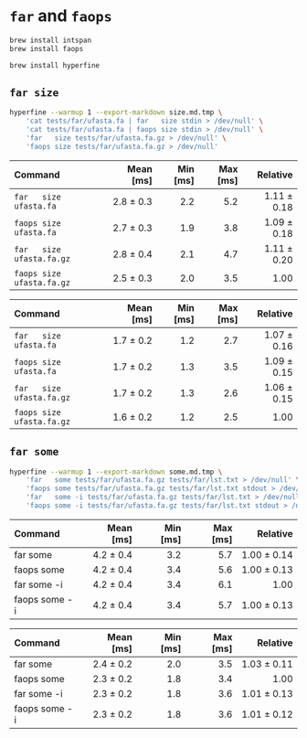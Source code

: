 # `far` and `faops`

```bash
brew install intspan
brew install faops

brew install hyperfine

```

## `far size`

```bash
hyperfine --warmup 1 --export-markdown size.md.tmp \
    'cat tests/far/ufasta.fa | far   size stdin > /dev/null' \
    'cat tests/far/ufasta.fa | faops size stdin > /dev/null' \
    'far   size tests/far/ufasta.fa.gz > /dev/null' \
    'faops size tests/far/ufasta.fa.gz > /dev/null'

```

| Command                   | Mean [ms] | Min [ms] | Max [ms] |    Relative |
|:--------------------------|----------:|---------:|---------:|------------:|
| `far   size ufasta.fa`    | 2.8 ± 0.3 |      2.2 |      5.2 | 1.11 ± 0.18 |
| `faops size ufasta.fa`    | 2.7 ± 0.3 |      1.9 |      3.8 | 1.09 ± 0.18 |
| `far   size ufasta.fa.gz` | 2.8 ± 0.4 |      2.1 |      4.7 | 1.11 ± 0.20 |
| `faops size ufasta.fa.gz` | 2.5 ± 0.3 |      2.0 |      3.5 |        1.00 |

| Command                   | Mean [ms] | Min [ms] | Max [ms] |    Relative |
|:--------------------------|----------:|---------:|---------:|------------:|
| `far   size ufasta.fa`    | 1.7 ± 0.2 |      1.2 |      2.7 | 1.07 ± 0.16 |
| `faops size ufasta.fa`    | 1.7 ± 0.2 |      1.3 |      3.5 | 1.09 ± 0.15 |
| `far   size ufasta.fa.gz` | 1.7 ± 0.2 |      1.3 |      2.6 | 1.06 ± 0.15 |
| `faops size ufasta.fa.gz` | 1.6 ± 0.2 |      1.2 |      2.5 |        1.00 |

## `far some`

```bash
hyperfine --warmup 1 --export-markdown some.md.tmp \
    'far   some tests/far/ufasta.fa.gz tests/far/lst.txt > /dev/null' \
    'faops some tests/far/ufasta.fa.gz tests/far/lst.txt stdout > /dev/null' \
    'far   some -i tests/far/ufasta.fa.gz tests/far/lst.txt > /dev/null' \
    'faops some -i tests/far/ufasta.fa.gz tests/far/lst.txt stdout > /dev/null'

```

| Command       | Mean [ms] | Min [ms] | Max [ms] |    Relative |
|:--------------|----------:|---------:|---------:|------------:|
| far   some    | 4.2 ± 0.4 |      3.2 |      5.7 | 1.00 ± 0.14 |
| faops some    | 4.2 ± 0.4 |      3.4 |      5.6 | 1.00 ± 0.13 |
| far   some -i | 4.2 ± 0.4 |      3.4 |      6.1 |        1.00 |
| faops some -i | 4.2 ± 0.4 |      3.4 |      5.7 | 1.00 ± 0.13 |

| Command       | Mean [ms] | Min [ms] | Max [ms] |    Relative |
|:--------------|----------:|---------:|---------:|------------:|
| far   some    | 2.4 ± 0.2 |      2.0 |      3.5 | 1.03 ± 0.11 |
| faops some    | 2.3 ± 0.2 |      1.8 |      3.4 |        1.00 |
| far   some -i | 2.3 ± 0.2 |      1.8 |      3.6 | 1.01 ± 0.13 |
| faops some -i | 2.3 ± 0.2 |      1.8 |      3.6 | 1.01 ± 0.12 |
